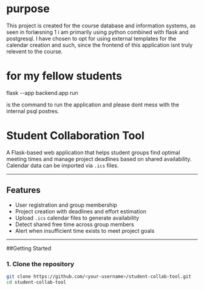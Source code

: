 

# purpose
This project is created for the course database and information systems, as seen in forlæsning 1 i am primarily using python combined with flask and postgresql. I have chosen to opt for using external templates for the calendar creation and such, since the frontend of this application isnt truly relevent to the course.

# for my fellow students

flask --app backend.app run         

is the command to run the application and please dont mess with the internal psql postres.

# Student Collaboration Tool
A Flask-based web application that helps student groups find optimal meeting times and manage project deadlines based on shared availability. Calendar data can be imported via `.ics` files.

---

## Features

- User registration and group membership
- Project creation with deadlines and effort estimation
- Upload `.ics` calendar files to generate availability
- Detect shared free time across group members
- Alert when insufficient time exists to meet project goals

---

##Getting Started

### 1. Clone the repository
```bash
git clone https://github.com/<your-username>/student-collab-tool.git
cd student-collab-tool
